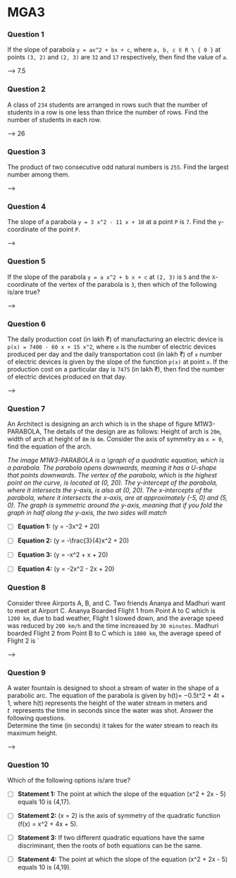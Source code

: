 # MGA3

### Question 1

If the slope of parabola `y = ax^2 + bx + c`, where `a, b, c ∈ R \ { 0 }` at points `(3, 2)` and `(2, 3)` are `32` and `17` respectively, then find the value of `a`.

\--> 7.5

### Question 2

A class of `234` students are arranged in rows such that the number of students in a row is one less than thrice the number of rows. Find the number of students in each row.

\--> 26

### Question 3

The product of two consecutive odd natural numbers is `255`. Find the largest number among them.

\-->

### Question 4

The slope of a parabola `y = 3 x^2 - 11 x + 10` at a point `P` is `7`. Find the `y`\-coordinate of the point `P`.

\-->

### Question 5

If the slope of the parabola `y = a x^2 + b x + c` at `(2, 3)` is `5` and the `X`\-coordinate of the vertex of the parabola is `3`, then which of the following is/are true?

\-->

### Question 6

The daily production cost (in lakh ₹) of manufacturing an electric device is `p(x) = 7400 - 60 x + 15 x^2`, where `x` is the number of electric devices produced per day and the daily transportation cost (in lakh ₹) of `x` number of electric devices is given by the slope of the function `p(x)` at point `x`. If the production cost on a particular day is `7475` (in lakh ₹), then find the number of electric devices produced on that day.

\-->

### Question 7

An Architect is designing an arch which is in the shape of figure M1W3-PARABOLA,  The details of the design are as follows:  Height of arch is `20m`, width of arch at height of `8m` is `4m`.  Consider the axis of symmetry as `x = 0`, find the equation of the arch.

_The image M1W3-PARABOLA is a \\graph of a quadratic equation, which is a parabola. The parabola opens downwards, meaning it has a U-shape that points downwards. The vertex of the parabola, which is the highest point on the curve, is located at (0, 20). The y-intercept of the parabola, where it intersects the y-axis, is also at (0, 20). The x-intercepts of the parabola, where it intersects the x-axis, are at approximately (-5, 0) and (5, 0). The graph is symmetric around the y-axis, meaning that if you fold the graph in half along the y-axis, the two sides will match_

- [ ] **Equation 1:** (y = -3x^2 + 20)

- [ ] **Equation 2:** (y = -\\frac{3}{4}x^2 + 20)

- [ ] **Equation 3:** (y = -x^2 + x + 20)

- [ ] **Equation 4:** (y = -2x^2 - 2x + 20)

### Question 8

Consider three Airports A, B, and C. Two friends Ananya and Madhuri want to meet at Airport C. Ananya Boarded Flight 1 from Point A to C which is `1200 km`, due to bad weather, Flight 1 slowed down, and the average speed was reduced by `200 km/h` and the time increased by `30 minutes`. Madhuri boarded Flight 2 from Point B to C which is `1800 km`, the average speed of Flight 2 is \`

\-->

### Question 9

A water fountain is designed to shoot a stream of water in the shape of a parabolic arc. The equation of the parabola is given by h(t)= −0.5t^2 + 4t + 1, where h(t) represents the height of the water stream in meters and _t_  represents the time in seconds since the water was shot. Answer the following questions.\
Determine the time (in seconds) it takes for the water stream to reach its maximum height.

\-->

### Question 10

Which of the following options is/are true?

- [ ] **Statement 1:** The point at which the slope of the equation (x^2 + 2x - 5) equals 10 is (4,17).

- [ ] **Statement 2:** (x = 2) is the axis of symmetry of the quadratic function (f(x) = x^2 + 4x + 5).

- [ ] **Statement 3:** If two different quadratic equations have the same discriminant, then the roots of both equations can be the same.

- [ ] **Statement 4:** The point at which the slope of the equation (x^2 + 2x - 5) equals 10 is (4,19).